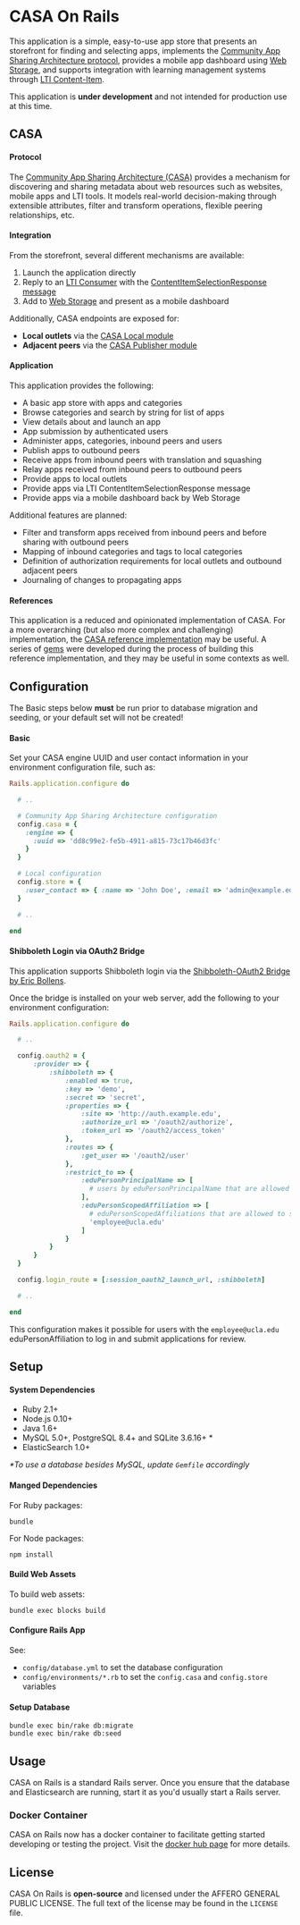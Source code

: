 # CASA On Rails

This application is a simple, easy-to-use app store that presents an storefront for finding and selecting apps, implements the [Community App Sharing Architecture protocol](http://imsglobal.github.io/casa-protocol), provides a mobile app dashboard using [Web Storage](http://dev.w3.org/html5/webstorage), and supports integration with learning management systems through [LTI Content-Item](http://www.imsglobal.org/lti/ltiv1p2pd/ltiCIMv1p0pd.html).

This application is **under development** and not intended for production use at this time.

## CASA

#### Protocol

The [Community App Sharing Architecture (CASA)](http://imsglobal.github.io/casa-protocol) provides a mechanism for discovering and sharing metadata about web resources such as websites, mobile apps and LTI tools. It models real-world decision-making through extensible attributes, filter and transform operations, flexible peering relationships, etc.

#### Integration

From the storefront, several different mechanisms are available:

1. Launch the application directly
2. Reply to an [LTI Consumer](http://www.imsglobal.org/lti) with the [ContentItemSelectionResponse message](http://www.imsglobal.org/lti/ltiv1p2pd/ltiCIMv1p0pd.html)
3. Add to [Web Storage](http://dev.w3.org/html5/webstorage) and present as a mobile dashboard

Additionally, CASA endpoints are exposed for:

* **Local outlets** via the [CASA Local module](http://imsglobal.github.io/casa-protocol/#Module/Local)
* **Adjacent peers** via the [CASA Publisher module](http://imsglobal.github.io/casa-protocol/#Module/Publisher)

#### Application

This application provides the following:

* A basic app store with apps and categories
* Browse categories and search by string for list of apps
* View details about and launch an app
* App submission by authenticated users
* Administer apps, categories, inbound peers and users
* Publish apps to outbound peers
* Receive apps from inbound peers with translation and squashing
* Relay apps received from inbound peers to outbound peers
* Provide apps to local outlets
* Provide apps via LTI ContentItemSelectionResponse message
* Provide apps via a mobile dashboard back by Web Storage

Additional features are planned:

* Filter and transform apps received from inbound peers and before sharing with outbound peers
* Mapping of inbound categories and tags to local categories
* Definition of authorization requirements for local outlets and outbound adjacent peers
* Journaling of changes to propagating apps

#### References

This application is a reduced and opinionated implementation of CASA. For a more overarching (but also more complex and challenging) implementation, the [CASA reference implementation](https://github.com/imsglobal/casa) may be useful. A series of [gems](https://github.com/imsglobal) were developed during the process of building this reference implementation, and they may be useful in some contexts as well.

## Configuration

The Basic steps below **must** be run prior to database migration and seeding, or your default set will not be created!

#### Basic

Set your CASA engine UUID and user contact information in your environment configuration file, such as:

```ruby
Rails.application.configure do

  # ..

  # Community App Sharing Architecture configuration
  config.casa = {
    :engine => {
      :uuid => 'dd8c99e2-fe5b-4911-a815-73c17b46d3fc'
    }
  }

  # Local configuration
  config.store = {
    :user_contact => { :name => 'John Doe', :email => 'admin@example.edu' }
  }

  # ..

end
```

#### Shibboleth Login via OAuth2 Bridge

This application supports Shibboleth login via the [Shibboleth-OAuth2 Bridge by Eric Bollens](https://github.com/ebollens/shib-oauth2-bridge).

Once the bridge is installed on your web server, add the following to your environment configuration:

```ruby
Rails.application.configure do

  # ..

  config.oauth2 = {
      :provider => {
          :shibboleth => {
              :enabled => true,
              :key => 'demo',
              :secret => 'secret',
              :properties => {
                  :site => 'http://auth.example.edu',
                  :authorize_url => '/oauth2/authorize',
                  :token_url => '/oauth2/access_token'
              },
              :routes => {
                  :get_user => '/oauth2/user'
              },
              :restrict_to => {
                  :eduPersonPrincipalName => [
                    # users by eduPersonPrincipalName that are allowed to submit apps
                  ],
                  :eduPersonScopedAffiliation => [
                    # eduPersonScopedAffiliations that are allowed to submit apps
                    'employee@ucla.edu'
                  ]
              }
          }
      }
  }

  config.login_route = [:session_oauth2_launch_url, :shibboleth]

  # ..

end
```

This configuration makes it possible for users with the `employee@ucla.edu` eduPersonAffiliation to log in and submit applications for review.

## Setup

#### System Dependencies

* Ruby 2.1+
* Node.js 0.10+
* Java 1.6+
* MySQL 5.0+, PostgreSQL 8.4+ and SQLite 3.6.16+ *
* ElasticSearch 1.0+

*\*To use a database besides MySQL, update `Gemfile` accordingly*

#### Manged Dependencies

For Ruby packages:

```
bundle
```

For Node packages:

```
npm install
```

#### Build Web Assets

To build web assets:

```
bundle exec blocks build
```

#### Configure Rails App

See:

* `config/database.yml` to set the database configuration
* `config/environments/*.rb` to set the `config.casa` and `config.store` variables

#### Setup Database

```
bundle exec bin/rake db:migrate
bundle exec bin/rake db:seed
```

## Usage

CASA on Rails is a standard Rails server. Once you ensure that the database and Elasticsearch are running, start it as you'd usually start a Rails server.

### Docker Container

CASA on Rails now has a docker container to facilitate getting started developing or testing the project.  Visit the [docker hub page](https://hub.docker.com/r/stevenolen/casa-on-rails/) for more details.

## License

CASA On Rails is **open-source** and licensed under the AFFERO GENERAL PUBLIC LICENSE. The full text of the license may be found in the `LICENSE` file.
